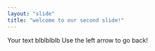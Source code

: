 ```yaml
---
layout: "slide"
title: "welcome to our second slide!"
---
```

Your text blblblblb
Use the left arrow to go back!
